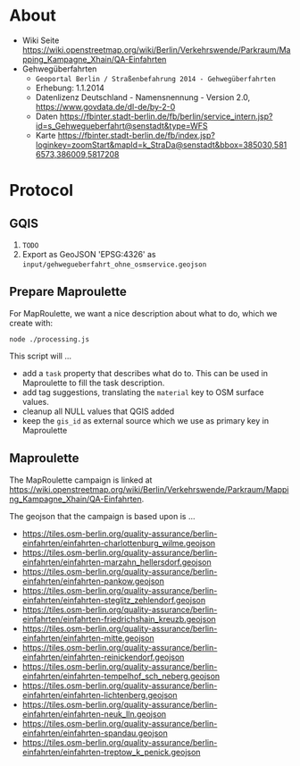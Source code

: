 # About

- Wiki Seite https://wiki.openstreetmap.org/wiki/Berlin/Verkehrswende/Parkraum/Mapping_Kampagne_Xhain/QA-Einfahrten
- Gehwegüberfahrten
  - `Geoportal Berlin / Straßenbefahrung 2014 - Gehwegüberfahrten`
  - Erhebung: 1.1.2014
  - Datenlizenz Deutschland - Namensnennung - Version 2.0, https://www.govdata.de/dl-de/by-2-0
  - Daten https://fbinter.stadt-berlin.de/fb/berlin/service_intern.jsp?id=s_Gehwegueberfahrt@senstadt&type=WFS
  - Karte https://fbinter.stadt-berlin.de/fb/index.jsp?loginkey=zoomStart&mapId=k_StraDa@senstadt&bbox=385030,5816573,386009,5817208

# Protocol

## GQIS

1. `TODO`
1. Export as GeoJSON 'EPSG:4326' as `input/gehwegueberfahrt_ohne_osmservice.geojson`

## Prepare Maproulette

For MapRoulette, we want a nice description about what to do, which we create with:

`node ./processing.js`

This script will …

- add a `task` property that describes what do to. This can be used in Maproulette to fill the task description.
- add tag suggestions, translating the `material` key to OSM surface values.
- cleanup all NULL values that QGIS added
- keep the `gis_id` as external source which we use as primary key in Maproulette

## Maproulette

The MapRoulette campaign is linked at https://wiki.openstreetmap.org/wiki/Berlin/Verkehrswende/Parkraum/Mapping_Kampagne_Xhain/QA-Einfahrten.

The geojson that the campaign is based upon is …

- https://tiles.osm-berlin.org/quality-assurance/berlin-einfahrten/einfahrten-charlottenburg_wilme.geojson
- https://tiles.osm-berlin.org/quality-assurance/berlin-einfahrten/einfahrten-marzahn_hellersdorf.geojson
- https://tiles.osm-berlin.org/quality-assurance/berlin-einfahrten/einfahrten-pankow.geojson
- https://tiles.osm-berlin.org/quality-assurance/berlin-einfahrten/einfahrten-steglitz_zehlendorf.geojson
- https://tiles.osm-berlin.org/quality-assurance/berlin-einfahrten/einfahrten-friedrichshain_kreuzb.geojson
- https://tiles.osm-berlin.org/quality-assurance/berlin-einfahrten/einfahrten-mitte.geojson
- https://tiles.osm-berlin.org/quality-assurance/berlin-einfahrten/einfahrten-reinickendorf.geojson
- https://tiles.osm-berlin.org/quality-assurance/berlin-einfahrten/einfahrten-tempelhof_sch_neberg.geojson
- https://tiles.osm-berlin.org/quality-assurance/berlin-einfahrten/einfahrten-lichtenberg.geojson
- https://tiles.osm-berlin.org/quality-assurance/berlin-einfahrten/einfahrten-neuk_lln.geojson
- https://tiles.osm-berlin.org/quality-assurance/berlin-einfahrten/einfahrten-spandau.geojson
- https://tiles.osm-berlin.org/quality-assurance/berlin-einfahrten/einfahrten-treptow_k_penick.geojson
